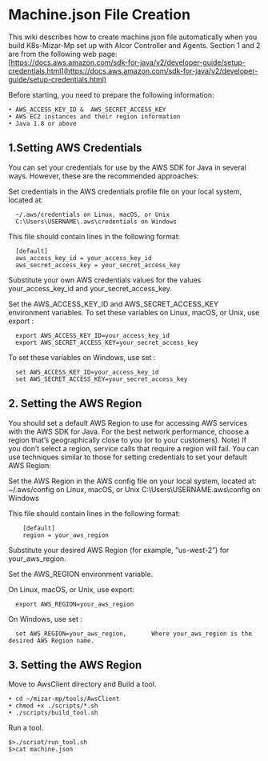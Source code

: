 # Machine.json File Creation

This wiki describes how to create machine.json file automatically when you build K8s-Mizar-Mp set up with Alcor Controller and Agents. Section 1 and 2 are from the following web page:  
[https://docs.aws.amazon.com/sdk-for-java/v2/developer-guide/setup-credentials.html](https://docs.aws.amazon.com/sdk-for-java/v2/developer-guide/setup-credentials.html)

Before starting, you need to prepare the following information:

    • AWS_ACCESS_KEY_ID &  AWS_SECRET_ACCESS_KEY
    • AWS EC2 instances and their region information
    • Java 1.8 or above


## 1.Setting AWS Credentials
You can set your credentials for use by the AWS SDK for Java in several ways. However, these are the recommended approaches:

Set credentials in the AWS credentials profile file on your local system, located at: 

      ~/.aws/credentials on Linux, macOS, or Unix 
      C:\Users\USERNAME\.aws\credentials on Windows 

This file should contain lines in the following format:

      [default]
      aws_access_key_id = your_access_key_id
      aws_secret_access_key = your_secret_access_key
       
Substitute your own AWS credentials values for the values your_access_key_id and your_secret_access_key. 

Set the AWS_ACCESS_KEY_ID and AWS_SECRET_ACCESS_KEY environment variables. 
To set these variables on Linux, macOS, or Unix, use export : 

      export AWS_ACCESS_KEY_ID=your_access_key_id
      export AWS_SECRET_ACCESS_KEY=your_secret_access_key

To set these variables on Windows, use set : 

      set AWS_ACCESS_KEY_ID=your_access_key_id
      set AWS_SECRET_ACCESS_KEY=your_secret_access_key

## 2. Setting the AWS Region
You should set a default AWS Region to use for accessing AWS services with the AWS SDK for Java. For the best network performance, choose a region that’s geographically close to you (or to your customers). 
Note) If you don’t select a region, service calls that require a region will fail. 
You can use techniques similar to those for setting credentials to set your default AWS Region: 

Set the AWS Region in the AWS config file on your local system, located at:
        ~/.aws/config on Linux, macOS, or Unix
        C:\Users\USERNAME\.aws\config on Windows

This file should contain lines in the following format:

        [default]
        region = your_aws_region

Substitute your desired AWS Region (for example, “us-west-2”) for your_aws_region. 

Set the AWS_REGION environment variable. 

On Linux, macOS, or Unix, use export:

      export AWS_REGION=your_aws_region

On Windows, use set : 

      set AWS_REGION=your_aws_region,       Where your_aws_region is the desired AWS Region name. 

## 3. Setting the AWS Region

Move to AwsClient directory and Build a tool.

    • cd ~/mizar-mp/tools/AwsClient
    • chmod +x ./scripts/*.sh
    • ./scripts/build_tool.sh

Run a tool.

    $>./scriot/run_tool.sh
    $>cat machine.json

